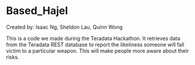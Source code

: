 # Based_Hajel
Created by: Isaac Ng, Sheldon Lau, Quinn Wong

This is a code we made during the Teradata Hackathon. It retrieves data from the Teradata REST database to report the likeliness
someone will fall victim to a particular weapon. This will make people more aware about their risks.
